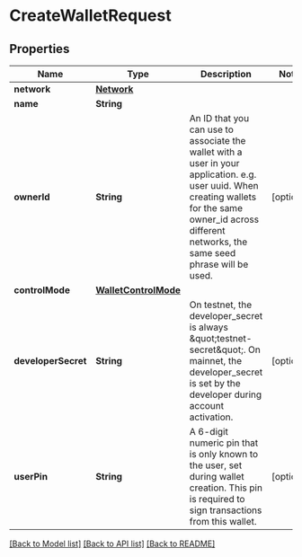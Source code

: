 # CreateWalletRequest

## Properties
Name | Type | Description | Notes
------------ | ------------- | ------------- | -------------
**network** | [**Network**](Network.md) |  | 
**name** | **String** |  | 
**ownerId** | **String** | An ID that you can use to associate the wallet with a user in your application. e.g. user uuid. When creating wallets for the same owner_id across different networks, the same seed phrase will be used. | [optional] 
**controlMode** | [**WalletControlMode**](WalletControlMode.md) |  | 
**developerSecret** | **String** | On testnet, the developer_secret is always \&quot;testnet-secret\&quot;. On mainnet, the developer_secret is set by the developer during account activation. | [optional] 
**userPin** | **String** | A 6-digit numeric pin that is only known to the user, set during wallet creation. This pin is required to sign transactions from this wallet. | [optional] 

[[Back to Model list]](../README.md#documentation-for-models) [[Back to API list]](../README.md#documentation-for-api-endpoints) [[Back to README]](../README.md)


